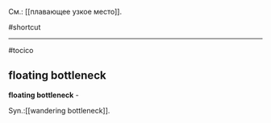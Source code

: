 См.: [[плавающее узкое место]].

#shortcut




<hr/>

#tocico

## floating bottleneck

<b>floating bottleneck</b> -   



Syn.:[[wandering bottleneck]].
 



